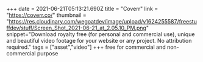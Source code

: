 +++
date = 2021-06-21T05:13:21.690Z
title = "Coverr"
link = "https://coverr.co/"
thumbnail = "https://res.cloudinary.com/wegoatdev/image/upload/v1624255587/freestuffdev/stuff/Screen_Shot_2021-06-21_at_2.05.10_PM.png"
snippet="Download royalty free (for personal and commercial use), unique and beautiful video footage for your website or any project. No attribution required."
tags = ["asset","video"]
+++
 free for commercial and non-commercial purpose